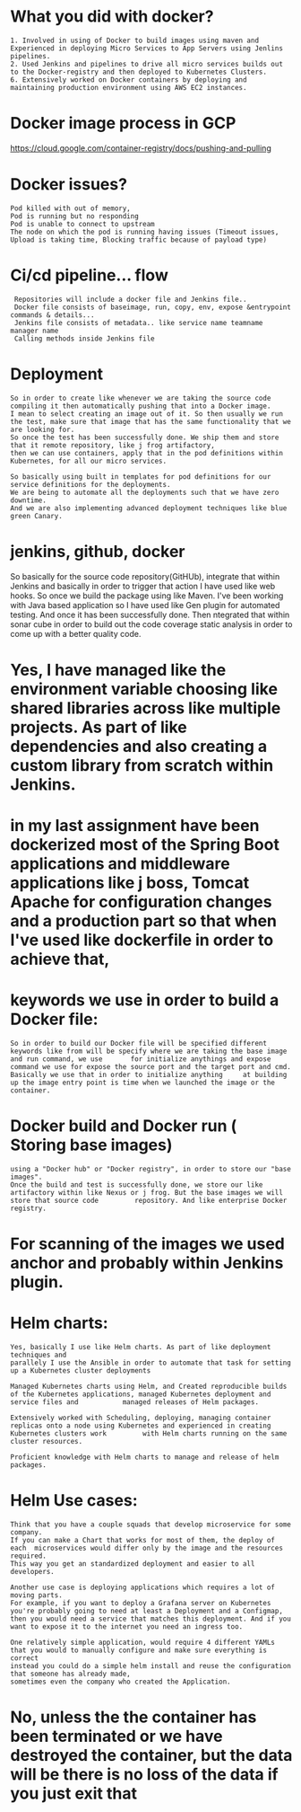 # What you did with docker?

    1. Involved in using of Docker to build images using maven and Experienced in deploying Micro Services to App Servers using Jenlins pipelines.
    2. Used Jenkins and pipelines to drive all micro services builds out to the Docker-registry and then deployed to Kubernetes Clusters.
    6. Extensively worked on Docker containers by deploying and maintaining production environment using AWS EC2 instances.


# Docker image process in GCP

https://cloud.google.com/container-registry/docs/pushing-and-pulling

# Docker issues?
    Pod killed with out of memory, 
    Pod is running but no responding
    Pod is unable to connect to upstream
    The node on which the pod is running having issues (Timeout issues, Upload is taking time, Blocking traffic because of payload type)

# Ci/cd pipeline... flow
     Repositories will include a docker file and Jenkins file..
     Docker file consists of baseimage, run, copy, env, expose &entrypoint commands & details...
     Jenkins file consists of metadata.. like service name teamname manager name
     Calling methods inside Jenkins file
     
# Deployment
    So in order to create like whenever we are taking the source code compiling it then automatically pushing that into a Docker image. 
    I mean to select creating an image out of it. So then usually we run the test, make sure that image that has the same functionality that we are looking for. 
    So once the test has been successfully done. We ship them and store that it remote repository, like j frog artifactory, 
    then we can use containers, apply that in the pod definitions within Kubernetes, for all our micro services.
    
    So basically using built in templates for pod definitions for our service definitions for the deployments. 
    We are being to automate all the deployments such that we have zero downtime.
    And we are also implementing advanced deployment techniques like blue green Canary.
    
# jenkins, github, docker  
So basically for the source code repository(GitHUb), integrate that within Jenkins and basically in order to trigger that action I have used like web hooks.
So once we build the package using like Maven. I've been working with Java based application so I have used like Gen plugin for automated testing. 
And once it has been successfully done. Then ntegrated that within sonar cube in order to build out the code coverage static analysis in order to come up with a better quality code.

# Yes, I have managed like the environment variable choosing like shared libraries across like multiple projects. As part of like dependencies and also creating a     custom library from scratch within Jenkins.

# in my last assignment have been dockerized most of the Spring Boot applications and middleware applications like j boss, Tomcat Apache for configuration changes     and a production part so that when I've used like dockerfile in order to achieve that,
 
    
# keywords we use in order to build a Docker file:
    So in order to build our Docker file will be specified different keywords like from will be specify where we are taking the base image and run command, we use       for initialize anythings and expose command we use for expose the source port and the target port and cmd. Basically we use that in order to initialize anything     at building up the image entry point is time when we launched the image or the container.
    
# Docker build and Docker run ( Storing base images)
    using a "Docker hub" or "Docker registry", in order to store our "base images".
    Once the build and test is successfully done, we store our like artifactory within like Nexus or j frog. But the base images we will store that source code         repository. And like enterprise Docker registry.
    
# For scanning of the images we used anchor and probably within Jenkins plugin.

# Helm charts: 


    Yes, basically I use like Helm charts. As part of like deployment techniques and 
    parallely I use the Ansible in order to automate that task for setting up a Kubernetes cluster deployments
 
    Managed Kubernetes charts using Helm, and Created reproducible builds of the Kubernetes applications, managed Kubernetes deployment and service files and           managed releases of Helm packages.
 
    Extensively worked with Scheduling, deploying, managing container replicas onto a node using Kubernetes and experienced in creating Kubernetes clusters work         with Helm charts running on the same cluster resources.
    
    Proficient knowledge with Helm charts to manage and release of helm packages.
    
# Helm Use cases:
    
    Think that you have a couple squads that develop microservice for some company. 
    If you can make a Chart that works for most of them, the deploy of each  microservices would differ only by the image and the resources required. 
    This way you get an standardized deployment and easier to all developers.

    Another use case is deploying applications which requires a lot of moving parts. 
    For example, if you want to deploy a Grafana server on Kubernetes you're probably going to need at least a Deployment and a Configmap, 
    then you would need a service that matches this deployment. And if you want to expose it to the internet you need an ingress too.

    One relatively simple application, would require 4 different YAMLs that you would to manually configure and make sure everything is correct
    instead you could do a simple helm install and reuse the configuration that someone has already made, 
    sometimes even the company who created the Application.
    
    
# No, unless the the container has been terminated or we have destroyed the container, but the data will be there is no loss of the data if you just exit that
    
    

    


